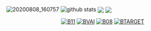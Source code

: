 ![20200808_160757](https://user-images.githubusercontent.com/64999484/89707580-4f2c2580-d991-11ea-8960-3c6f9e46765f.png)
![github stats](https://github-readme-stats.vercel.app/api?username=botolmehedi&show_icons=true&include_all_commits=true&theme=chartreuse-dark&cache_seconds=3200)
 <img align="center" src="https://github-readme-stats.anuraghazra1.vercel.app/api/top-langs/?username=botolmehedi&layout=compact&theme=chartreuse-dark" />
 <img align="center" src="https://github-readme-stats.anuraghazra1.vercel.app/api/pin/?username=botolmehedi&repo=bhot&theme=chartreuse-dark" />
<p align="center">
<a href="https://github.com/botolmehedi/b11"><img title="B11" src="https://github-readme-stats.vercel.app/api/pin/?username=botolmehedi&repo=b11&theme=vision-friendly-dark"></a>
<a href="https://github.com/botolmehedi/bvai"><img title="BVAI" src="https://github-readme-stats.vercel.app/api/pin/?username=botolmehedi&repo=bvai&theme=dark"></a>
<a href="https://github.com/botolmehedi/b08"><img title="B08" src="https://github-readme-stats.vercel.app/api/pin/?username=botolmehedi&repo=b08&theme=vision-friendly-dark"></a>
<a href="https://github.com/botolmehedi/btarget"><img title="BTARGET" src="https://github-readme-stats.vercel.app/api/pin/?username=botolmehedi&repo=btarget&theme=tokyonight"></a>
</p>
